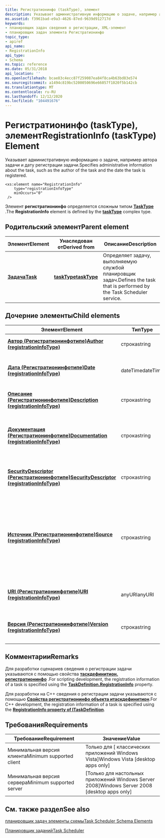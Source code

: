 ```yaml
---
title: Регистратионинфо (taskType), элемент
description: Указывает административную информацию о задаче, например автора задачи и дату регистрации задачи.
ms.assetid: f3961bad-e9a3-4626-87ed-9639d912717d
keywords:
- планировщик задач сведения о регистрации, XML-элемент
- планировщик задач элемента Регистратионинфо
topic_type:
- apiref
api_name:
- RegistrationInfo
api_type:
- Schema
ms.topic: reference
ms.date: 05/31/2018
api_location: ''
ms.openlocfilehash: bcae83c4ecc87f259087ea84f8ca4b63bd83e574
ms.sourcegitcommit: a1494c819bc5200050696e66057f1020f5b142cb
ms.translationtype: MT
ms.contentlocale: ru-RU
ms.lasthandoff: 12/12/2020
ms.locfileid: "104491676"
---
```

# <a name="registrationinfo-tasktype-element"></a><span data-ttu-id="65d9d-105">Регистратионинфо (taskType), элемент</span><span class="sxs-lookup"><span data-stu-id="65d9d-105">RegistrationInfo (taskType) Element</span></span>

<span data-ttu-id="65d9d-106">Указывает административную информацию о задаче, например автора задачи и дату регистрации задачи.</span><span class="sxs-lookup"><span data-stu-id="65d9d-106">Specifies administrative information about the task, such as the author of the task and the date the task is registered.</span></span>

``` syntax
<xs:element name="RegistrationInfo"
    type="registrationInfoType"
    minOccurs="0"
 />
```

<span data-ttu-id="65d9d-107">Элемент **регистратионинфо** определяется сложным типом [**TaskType**](taskschedulerschema-tasktype-complextype.md) .</span><span class="sxs-lookup"><span data-stu-id="65d9d-107">The **RegistrationInfo** element is defined by the [**taskType**](taskschedulerschema-tasktype-complextype.md) complex type.</span></span>

## <a name="parent-element"></a><span data-ttu-id="65d9d-108">Родительский элемент</span><span class="sxs-lookup"><span data-stu-id="65d9d-108">Parent element</span></span>



| <span data-ttu-id="65d9d-109">Элемент</span><span class="sxs-lookup"><span data-stu-id="65d9d-109">Element</span></span>                                          | <span data-ttu-id="65d9d-110">Унаследован от</span><span class="sxs-lookup"><span data-stu-id="65d9d-110">Derived from</span></span>                                                 | <span data-ttu-id="65d9d-111">Описание</span><span class="sxs-lookup"><span data-stu-id="65d9d-111">Description</span></span>                                                                  |
|--------------------------------------------------|--------------------------------------------------------------|------------------------------------------------------------------------------|
| [<span data-ttu-id="65d9d-112">**Задача**</span><span class="sxs-lookup"><span data-stu-id="65d9d-112">**Task**</span></span>](taskschedulerschema-task-element.md) | [<span data-ttu-id="65d9d-113">**taskType**</span><span class="sxs-lookup"><span data-stu-id="65d9d-113">**taskType**</span></span>](taskschedulerschema-tasktype-complextype.md) | <span data-ttu-id="65d9d-114">Определяет задачу, выполняемую службой планировщик задач.</span><span class="sxs-lookup"><span data-stu-id="65d9d-114">Defines the task that is performed by the Task Scheduler service.</span></span><br/> |



## <a name="child-elements"></a><span data-ttu-id="65d9d-115">Дочерние элементы</span><span class="sxs-lookup"><span data-stu-id="65d9d-115">Child elements</span></span>



| <span data-ttu-id="65d9d-116">Элемент</span><span class="sxs-lookup"><span data-stu-id="65d9d-116">Element</span></span>                                                                                                                  | <span data-ttu-id="65d9d-117">Тип</span><span class="sxs-lookup"><span data-stu-id="65d9d-117">Type</span></span>     | <span data-ttu-id="65d9d-118">Описание</span><span class="sxs-lookup"><span data-stu-id="65d9d-118">Description</span></span>                                                                                                               |
|--------------------------------------------------------------------------------------------------------------------------|----------|---------------------------------------------------------------------------------------------------------------------------|
| [<span data-ttu-id="65d9d-119">**Автор (Регистратионинфотипе)**</span><span class="sxs-lookup"><span data-stu-id="65d9d-119">**Author (registrationInfoType)**</span></span>](taskschedulerschema-author-registrationinfotype-element.md)                         | <span data-ttu-id="65d9d-120">строка</span><span class="sxs-lookup"><span data-stu-id="65d9d-120">string</span></span>   | <span data-ttu-id="65d9d-121">Указывает автора задачи.</span><span class="sxs-lookup"><span data-stu-id="65d9d-121">Specifies the author of the task.</span></span><br/>                                                                              |
| [<span data-ttu-id="65d9d-122">**Дата (Регистратионинфотипе)**</span><span class="sxs-lookup"><span data-stu-id="65d9d-122">**Date (registrationInfoType)**</span></span>](taskschedulerschema-date-registrationinfotype-element.md)                             | <span data-ttu-id="65d9d-123">dateTime</span><span class="sxs-lookup"><span data-stu-id="65d9d-123">dateTime</span></span> | <span data-ttu-id="65d9d-124">Указывает дату и время регистрации задачи.</span><span class="sxs-lookup"><span data-stu-id="65d9d-124">Specifies the date and time when the task is registered.</span></span><br/>                                                       |
| [<span data-ttu-id="65d9d-125">**Описание (Регистратионинфотипе)**</span><span class="sxs-lookup"><span data-stu-id="65d9d-125">**Description (registrationInfoType)**</span></span>](taskschedulerschema-description-registrationinfotype-element.md)               | <span data-ttu-id="65d9d-126">строка</span><span class="sxs-lookup"><span data-stu-id="65d9d-126">string</span></span>   | <span data-ttu-id="65d9d-127">Указание описания задачи.</span><span class="sxs-lookup"><span data-stu-id="65d9d-127">Specifies the description of the task.</span></span><br/>                                                                         |
| [<span data-ttu-id="65d9d-128">**Документация (Регистратионинфотипе)**</span><span class="sxs-lookup"><span data-stu-id="65d9d-128">**Documentation (registrationInfoType)**</span></span>](taskschedulerschema-documentation-registrationinfotype-element.md)           | <span data-ttu-id="65d9d-129">строка</span><span class="sxs-lookup"><span data-stu-id="65d9d-129">string</span></span>   | <span data-ttu-id="65d9d-130">Указывает любую дополнительную документацию для задачи.</span><span class="sxs-lookup"><span data-stu-id="65d9d-130">Specifies any additional documentation for the task.</span></span><br/>                                                           |
| [<span data-ttu-id="65d9d-131">**SecurityDescriptor (Регистратионинфотипе)**</span><span class="sxs-lookup"><span data-stu-id="65d9d-131">**SecurityDescriptor (registrationInfoType)**</span></span>](taskschedulerschema-securitydescriptor-registrationinfotype-element.md) | <span data-ttu-id="65d9d-132">строка</span><span class="sxs-lookup"><span data-stu-id="65d9d-132">string</span></span>   | <span data-ttu-id="65d9d-133">Указывает дескриптор безопасности задачи.</span><span class="sxs-lookup"><span data-stu-id="65d9d-133">Specifies the security descriptor of the task.</span></span><br/>                                                                 |
| [<span data-ttu-id="65d9d-134">**Источник (Регистратионинфотипе)**</span><span class="sxs-lookup"><span data-stu-id="65d9d-134">**Source (registrationInfoType)**</span></span>](taskschedulerschema-source-registrationinfotype-element.md)                         | <span data-ttu-id="65d9d-135">строка</span><span class="sxs-lookup"><span data-stu-id="65d9d-135">string</span></span>   | <span data-ttu-id="65d9d-136">Указывает, откуда поступила задача.</span><span class="sxs-lookup"><span data-stu-id="65d9d-136">Specifies where the task originated from.</span></span> <span data-ttu-id="65d9d-137">Например, из компонента, службы, приложения или пользователя.</span><span class="sxs-lookup"><span data-stu-id="65d9d-137">For example, from a component, a service, an application, or a user.</span></span><br/> |
| [<span data-ttu-id="65d9d-138">**URI (Регистратионинфотипе)**</span><span class="sxs-lookup"><span data-stu-id="65d9d-138">**URI (registrationInfoType)**</span></span>](taskschedulerschema-uri-registrationinfotype-element.md)                               | <span data-ttu-id="65d9d-139">anyURI</span><span class="sxs-lookup"><span data-stu-id="65d9d-139">anyURI</span></span>   | <span data-ttu-id="65d9d-140">Указывает универсальный код ресурса (URI) задачи.</span><span class="sxs-lookup"><span data-stu-id="65d9d-140">Specifies the URI of the task.</span></span><br/>                                                                                 |
| [<span data-ttu-id="65d9d-141">**Версия (Регистратионинфотипе)**</span><span class="sxs-lookup"><span data-stu-id="65d9d-141">**Version (registrationInfoType)**</span></span>](taskschedulerschema-version-registrationinfotype-element.md)                       | <span data-ttu-id="65d9d-142">строка</span><span class="sxs-lookup"><span data-stu-id="65d9d-142">string</span></span>   | <span data-ttu-id="65d9d-143">Указывает номер версии задачи.</span><span class="sxs-lookup"><span data-stu-id="65d9d-143">Specifies the version number of the task.</span></span><br/>                                                                      |



## <a name="remarks"></a><span data-ttu-id="65d9d-144">Комментарии</span><span class="sxs-lookup"><span data-stu-id="65d9d-144">Remarks</span></span>

<span data-ttu-id="65d9d-145">Для разработки сценариев сведения о регистрации задачи указываются с помощью свойства [**таскдефинитион. регистратионинфо**](taskdefinition-registrationinfo.md) .</span><span class="sxs-lookup"><span data-stu-id="65d9d-145">For scripting development, the registration information of a task is specified using the [**TaskDefinition.RegistrationInfo**](taskdefinition-registrationinfo.md) property.</span></span>

<span data-ttu-id="65d9d-146">Для разработки на C++ сведения о регистрации задачи указываются с помощью [**Свойства регистратионинфо объекта итаскдефинитион**](/windows/desktop/api/taskschd/nf-taskschd-itaskdefinition-get_registrationinfo).</span><span class="sxs-lookup"><span data-stu-id="65d9d-146">For C++ development, the registration information of a task is specified using the [**RegistrationInfo property of ITaskDefinition**](/windows/desktop/api/taskschd/nf-taskschd-itaskdefinition-get_registrationinfo).</span></span>

## <a name="requirements"></a><span data-ttu-id="65d9d-147">Требования</span><span class="sxs-lookup"><span data-stu-id="65d9d-147">Requirements</span></span>



| <span data-ttu-id="65d9d-148">Требование</span><span class="sxs-lookup"><span data-stu-id="65d9d-148">Requirement</span></span> | <span data-ttu-id="65d9d-149">Значение</span><span class="sxs-lookup"><span data-stu-id="65d9d-149">Value</span></span> |
|-------------------------------------|------------------------------------------------------|
| <span data-ttu-id="65d9d-150">Минимальная версия клиента</span><span class="sxs-lookup"><span data-stu-id="65d9d-150">Minimum supported client</span></span><br/> | <span data-ttu-id="65d9d-151">Только для \[ классических приложений Windows Vista\]</span><span class="sxs-lookup"><span data-stu-id="65d9d-151">Windows Vista \[desktop apps only\]</span></span><br/>       |
| <span data-ttu-id="65d9d-152">Минимальная версия сервера</span><span class="sxs-lookup"><span data-stu-id="65d9d-152">Minimum supported server</span></span><br/> | <span data-ttu-id="65d9d-153">\[Только для настольных приложений Windows Server 2008\]</span><span class="sxs-lookup"><span data-stu-id="65d9d-153">Windows Server 2008 \[desktop apps only\]</span></span><br/> |



## <a name="see-also"></a><span data-ttu-id="65d9d-154">См. также раздел</span><span class="sxs-lookup"><span data-stu-id="65d9d-154">See also</span></span>

<dl> <dt>

[<span data-ttu-id="65d9d-155">планировщик задач элементы схемы</span><span class="sxs-lookup"><span data-stu-id="65d9d-155">Task Scheduler Schema Elements</span></span>](task-scheduler-schema-elements.md)
</dt> <dt>

[<span data-ttu-id="65d9d-156">Планировщик заданий</span><span class="sxs-lookup"><span data-stu-id="65d9d-156">Task Scheduler</span></span>](task-scheduler-start-page.md)
</dt> </dl>

 

 





